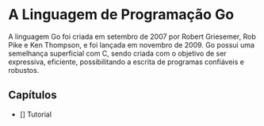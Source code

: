 # A Linguagem de Programação Go

A linguagem Go foi criada em setembro de 2007 por Robert Griesemer, Rob Pike e Ken Thompson, e foi lançada em novembro de 2009. Go possui uma semelhança superficial com C, sendo criada com o objetivo de ser expressiva, eficiente, possibilitando a escrita de programas confiáveis e robustos.

## Capítulos 

- [] Tutorial
